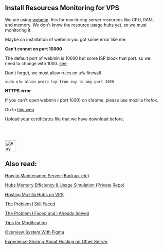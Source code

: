 ## Install Resources Monitoring for VPS

We are using [webmin](https://www.webmin.com/deb.html). this for monitoring server resources like CPU, RAM, and memory.
We don't know the resource usage hubs yet, so we must monitoring it.

Maybe on installation of webmin you got some error like me:

**Can't connet on port 10000**

The default port of webmin is 10000 but some ISP block that port. so we need to change with 1000. [see](https://serverfault.com/a/578397)

Don't forget, we must allow rules on `ufw` firewall

```
sudo ufw allow proto tcp from any to any port 1000
```

**HTTPS error**

If you can't open webmin ( port 1000) on chrome, please use mozilla firefox.

Go to [this web](https://www.inmotionhosting.com/support/product-guides/cloud-server/ssl-errors-and-https-in-webmin/)

Upload your certificates file that we have download before.


<br>
<br>



<a href='https://ko-fi.com/Q5Q0BC92X' target='_blank'><img height='36' style='border:0px;height:36px;' src='https://cdn.ko-fi.com/cdn/kofi3.png?v=3' border='0' alt='Buy Me a Coffee at ko-fi.com' /></a>


## Also read:

[How to Maintenance Server (Backup, etc)](https://github.com/albirrkarim/how-to-maintenance-server)

[Hubs Memory Efficiency & Usage Simulation (Private Repo)](https://github.com/albirrkarim/mozilla-hubs-optimization)

[Hosting Mozilla Hubs on VPS](https://github.com/albirrkarim/mozilla-hubs-installation-detailed/blob/main/VPS_FOR_HUBS.md)

[The Problem I Still Faced](https://github.com/albirrkarim/mozilla-hubs-installation-detailed/blob/main/PROBLEM_UNSOLVED.md)

[The Problem I Faced and I Already Solved](https://github.com/albirrkarim/mozilla-hubs-installation-detailed/blob/main/PROBLEM_SOLVED.md)

[Tips for Modification](https://github.com/albirrkarim/mozilla-hubs-installation-detailed/blob/main/HOW_TO_MODIFY.md)

[Overview System With Figma](https://www.figma.com/file/h92Je1ac9AtgrR5OHVv9DZ/Overview-Mozilla-Hubs-Project?node-id=0%3A1)

[Experience Sharing About Hosting on Other Server](https://github.com/albirrkarim/mozilla-hubs-installation-detailed/blob/main/EXPERIENCE.md)